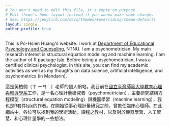 ```yaml
---
# You don't need to edit this file, it's empty on purpose.
# Edit theme's home layout instead if you wanna make some changes
# See: https://jekyllrb.com/docs/themes/#overriding-theme-defaults
layout: single
author_profile: true
---
```


This is Po-Hsien Huang's website. I work at [Department of Educational Psychology and Counseling](https://www.epc.ntnu.edu.tw/), NTNU. I am a psychometrician. My main research interest is structural equation modeling and machine learning. I am the author of R package [lslx](https://CRAN.R-project.org/package=lslx). Before being a psychometrician, I was a certified clinical psychologist. In this site, you can find my academic activities as well as my thoughts on data science, artificial intelligence, and psychometrics (in Mandarin).


這是黃柏僩（ㄒ ㄧㄢ ˋ ）老師的個人網站。我目前在[國立臺灣師範大學教育心理與輔導學系](https://www.epc.ntnu.edu.tw/)工作，是一名心理計量研究者（psychometrician），主要研究結構方程模型（structural equation modeling）與機器學習（machine learning），我也是R套件[lslx](https://CRAN.R-project.org/package=lslx)的作者。在開始從事心理計量研究之前，曾擔任臨床心理師。在此網站中，各位可以找到我的學術活動，課程之教材，以及對於機器學習、人工智慧、和心理計量學的一些想法。